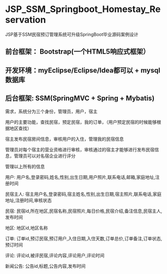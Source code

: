 # JSP_SSM_Springboot_Homestay_Reservation
JSP基于SSM民宿预订管理系统可升级SpringBoot毕业源码案例设计
## 前台框架： Bootstrap(一个HTML5响应式框架）
## 开发环境：myEclipse/Eclipse/Idea都可以 + mysql数据库
## 后台框架: SSM(SpringMVC + Spring + Mybatis) 

需求，系统分为三个身份，管理员，用户，宿主

用户的主要功能，查找民宿，预定民宿，我的订单，（用户预定民宿的时候能够根据地区查找）

宿主发布民宿房间信息，审核用户的入住，管理我的民宿信息

管理员对每个宿主的营业资格进行审核，审核通过的宿主才能够进行发布民宿信息，管理员可以对名宿企业进行评分

管理以上所有的信息

用户: 用户名,登录密码,姓名,性别,出生日期,用户照片,联系电话,邮箱,家庭地址,注册时间

民宿主人: 宿主用户名,登录密码,宿主姓名,性别,出生日期,宿主照片,联系电话,家庭地址,注册时间,审核状态

民宿: 民宿id,所在地区,民宿名称,民宿照片,每日价格,民宿介绍,备注信息,民宿主人,发布时间

地区: 地区id,地区名称

订单: 订单id,预订民宿,预订用户,入住日期,入住天数,订单总价,订单备注,订单状态,预订时间

评论: 评论id,被评民宿,评论内容,评论用户,评论时间

新闻公告: 公告id,标题,公告内容,发布时间
